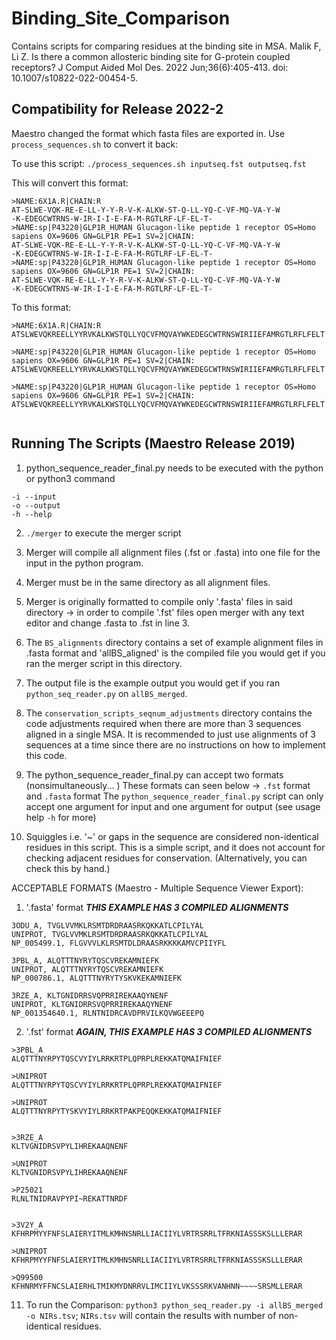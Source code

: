 # Binding_Site_Comparison
Contains scripts for comparing residues at the binding site in MSA. 
Malik F, Li Z. Is there a common allosteric binding site for G-protein coupled receptors? J Comput Aided Mol Des. 2022 Jun;36(6):405-413. doi: 10.1007/s10822-022-00454-5.

## Compatibility for Release 2022-2

Maestro changed the format which fasta files are exported in. Use ```process_sequences.sh``` to convert it back:

To use this script: ```./process_sequences.sh inputseq.fst outputseq.fst```

This will convert this format:
```
>NAME:6X1A.R|CHAIN:R
AT-SLWE-VQK-RE-E-LL-Y-Y-R-V-K-ALKW-ST-Q-LL-YQ-C-VF-MQ-VA-Y-W
-K-EDEGCWTRNS-W-IR-I-I-E-FA-M-RGTLRF-LF-EL-T-
>NAME:sp|P43220|GLP1R_HUMAN Glucagon-like peptide 1 receptor OS=Homo sapiens OX=9606 GN=GLP1R PE=1 SV=2|CHAIN:
AT-SLWE-VQK-RE-E-LL-Y-Y-R-V-K-ALKW-ST-Q-LL-YQ-C-VF-MQ-VA-Y-W
-K-EDEGCWTRNS-W-IR-I-I-E-FA-M-RGTLRF-LF-EL-T-
>NAME:sp|P43220|GLP1R_HUMAN Glucagon-like peptide 1 receptor OS=Homo sapiens OX=9606 GN=GLP1R PE=1 SV=2|CHAIN:
AT-SLWE-VQK-RE-E-LL-Y-Y-R-V-K-ALKW-ST-Q-LL-YQ-C-VF-MQ-VA-Y-W
-K-EDEGCWTRNS-W-IR-I-I-E-FA-M-RGTLRF-LF-EL-T-
```

To this format:

```
>NAME:6X1A.R|CHAIN:R
ATSLWEVQKREELLYYRVKALKWSTQLLYQCVFMQVAYWKEDEGCWTRNSWIRIIEFAMRGTLRFLFELT

>NAME:sp|P43220|GLP1R_HUMAN Glucagon-like peptide 1 receptor OS=Homo sapiens OX=9606 GN=GLP1R PE=1 SV=2|CHAIN:
ATSLWEVQKREELLYYRVKALKWSTQLLYQCVFMQVAYWKEDEGCWTRNSWIRIIEFAMRGTLRFLFELT

>NAME:sp|P43220|GLP1R_HUMAN Glucagon-like peptide 1 receptor OS=Homo sapiens OX=9606 GN=GLP1R PE=1 SV=2|CHAIN:
ATSLWEVQKREELLYYRVKALKWSTQLLYQCVFMQVAYWKEDEGCWTRNSWIRIIEFAMRGTLRFLFELT


```
## Running The Scripts (Maestro Release 2019)
1. python_sequence_reader_final.py needs to be executed with the python or python3 command
```
-i --input
-o --output
-h --help
```

2. ```./merger``` to execute the merger script
3. Merger will compile all alignment files (.fst or .fasta) into one file for the input in the python program.
4. Merger must be in the same directory as all alignment files.
5. Merger is originally formatted to compile only '.fasta' files in said directory -> in order to compile '.fst' files open merger with any text editor and change .fasta to .fst in line 3.

6. The ```BS_alignments``` directory contains a set of example alignment files in .fasta format and 'allBS_aligned' is the compiled file you would get if you ran the merger script in this directory.

7. The output file is the example output you would get if you ran ```python_seq_reader.py``` on ```allBS_merged```.

8. The ```conservation_scripts_seqnum_adjustments``` directory contains the code adjustments required when there are more than 3 sequences aligned in a single MSA.
It is recommended to just use alignments of 3 sequences at a time since there are no instructions on how to implement this code.

9. The python_sequence_reader_final.py can accept two formats (nonsimultaneously... )
These formats can seen below -> ```.fst``` format and ```.fasta``` format
The ```python_sequence_reader_final.py``` script can only accept one argument for input and one argument for output (see usage help ```-h``` for more)

10. Squiggles i.e. '~' or gaps in the sequence are considered non-identical residues in this script.
This is a simple script, and it does not account for checking adjacent residues for conservation.
(Alternatively, you can check this by hand.)

ACCEPTABLE FORMATS (Maestro - Multiple Sequence Viewer Export):

1. '.fasta' format ***THIS EXAMPLE HAS 3 COMPILED ALIGNMENTS***
```
3ODU_A, TVGLVVMKLRSMTDRDRAASRKQKKATLCPILYAL
UNIPROT, TVGLVVMKLRSMTDRDRAASRKQKKATLCPILYAL
NP_005499.1, FLGVVVLKLRSMTDLDRAASRKKKKAMVCPIIYFL

3PBL_A, ALQTTTNYRYTQSCVREKAMNIEFK
UNIPROT, ALQTTTNYRYTQSCVREKAMNIEFK
NP_000786.1, ALQTTTNYRYTYSKVKEKAMNIEFK

3RZE_A, KLTGNIDRRSVQPRRIREKAAQYNENF
UNIPROT, KLTGNIDRRSVQPRRIREKAAQYNENF
NP_001354640.1, RLNTNIDRCAVDPRVILKQVWGEEEPQ
```

2. '.fst' format ***AGAIN, THIS EXAMPLE HAS 3 COMPILED ALIGNMENTS***
```
>3PBL_A
ALQTTTNYRPYTQSCVYIYLRRKRTPLQPRPLREKKATQMAIFNIEF

>UNIPROT
ALQTTTNYRPYTQSCVYIYLRRKRTPLQPRPLREKKATQMAIFNIEF

>UNIPROT
ALQTTTNYRPYTYSKVYIYLRRKRTPAKPEQQKEKKATQMAIFNIEF


>3RZE_A
KLTVGNIDRSVPYLIHREKAAQNENF

>UNIPROT
KLTVGNIDRSVPYLIHREKAAQNENF

>P25021
RLNLTNIDRAVPYPI~REKATTNRDF


>3V2Y_A
KFHRPMYYFNFSLAIERYITMLKMHNSNRLLIACIIYLVRTRSRRLTFRKNIASSSKSLLLERAR

>UNIPROT
KFHRPMYYFNFSLAIERYITMLKMHNSNRLLIACIIYLVRTRSRRLTFRKNIASSSKSLLLERAR

>Q99500
KFHNRMYFFNCSLAIERHLTMIKMYDNRRVLIMCIIYLVKSSSRKVANHNN~~~~SRSMLLERAR

```

11. To run the Comparison: ```python3 python_seq_reader.py -i allBS_merged -o NIRs.tsv```; ```NIRs.tsv``` will contain the results with number of non-identical residues.
